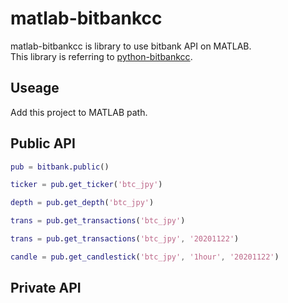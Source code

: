 # matlab-bitbankcc
matlab-bitbankcc is library to use bitbank API on MATLAB.  
This library is referring to [python-bitbankcc](https://github.com/bitbankinc/python-bitbankcc).

## Useage
Add this project to MATLAB path.

## Public API
```matlab
pub = bitbank.public()

ticker = pub.get_ticker('btc_jpy')

depth = pub.get_depth('btc_jpy')

trans = pub.get_transactions('btc_jpy')

trans = pub.get_transactions('btc_jpy', '20201122')

candle = pub.get_candlestick('btc_jpy', '1hour', '20201122')
```

## Private API
```matlab
```
